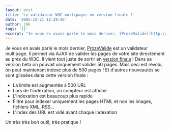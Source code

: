 ```yaml
---
layout: post
title: 'Le validateur W3C multipages en version finale !'
date: '2005-12-21 12:29:46'
author: j0k
tags: '[]'
excerpt: "Je vous en avais parlé le mois dernier, [ProzeValide](http://www.j0k3r.net/news-un-validateur-w3c-multipages-832.html) est un validateur multipage. Il permet via AJAX de valider les pages de votre site directement au près du W3C. Il vient tout juste de sortir en [version finale](http://www.proze.net/outils/validation-site.html) !     \nDans sa      …"
---
```


Je vous en avais parlé le mois dernier, [ProzeValide](http://www.j0k3r.net/news-un-validateur-w3c-multipages-832.html) est un validateur multipage. Il permet via AJAX de valider les pages de votre site directement au près du W3C. Il vient tout juste de sortir en [version finale](http://www.proze.net/outils/validation-site.html) !
Dans sa version bêta on pouvait uniquement valider 50 pages. Mais ceci est révolu, on peut maintenant indexé plus de 500 pages ! Et d'autres nouveautés se sont glissées dans cette version finale :

* La limite est augmentée à 500 URL
* Lors de l'indexation, un compteur est affiché
* L'indexation est beaucoup plus rapide
* Filtre pour indexer uniquement les pages HTML et non les images, fichiers XML, RSS...
* L'index des URL est vidé avant chaque indexation

Un très très bon outil, très pratique !
